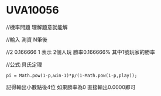 # UVA10056

//機率問題 理解題意就能解


//輸入 測資 N筆後 


//2 0.166666 1 表示 2個人玩 勝率0.166666% 其中1號玩家的勝率


//公式:貝氏定理
```
pi = Math.pow(1-p,win-1)*p/(1-Math.pow(1-p,play));
```

記得輸出小數點後4位 如果勝率為0 直接輸出0.0000即可
